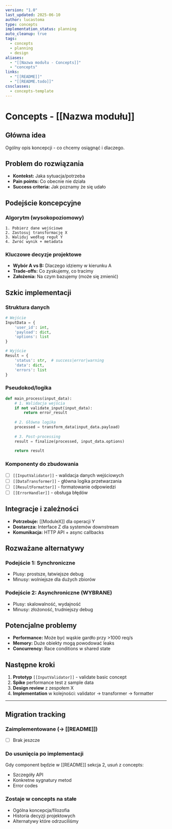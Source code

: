 ```yaml
---
version: "1.0"
last_updated: 2025-06-10
author: lucastoma
type: concepts
implementation_status: planning
auto_cleanup: true
tags:
  - concepts
  - planning
  - design
aliases:
  - "[[Nazwa modułu - Concepts]]"
  - "concepts"
links:
  - "[[README]]"
  - "[[README.todo]]"
cssclasses:
  - concepts-template
---
```


# Concepts - [[Nazwa modułu]]

## Główna idea
Ogólny opis koncepcji - co chcemy osiągnąć i dlaczego.

## Problem do rozwiązania
- **Kontekst:** Jaka sytuacja/potrzeba
- **Pain points:** Co obecnie nie działa
- **Success criteria:** Jak poznamy że się udało

## Podejście koncepcyjne
### Algorytm (wysokopoziomowy)
```
1. Pobierz dane wejściowe
2. Zastosuj transformację X
3. Waliduj według reguł Y  
4. Zwróć wynik + metadata
```

### Kluczowe decyzje projektowe
- **Wybór A vs B:** Dlaczego idziemy w kierunku A
- **Trade-offs:** Co zyskujemy, co tracimy
- **Założenia:** Na czym bazujemy (może się zmienić)

## Szkic implementacji
### Struktura danych
```python
# Wejście
InputData = {
    'user_id': int,
    'payload': dict,
    'options': list
}

# Wyjście  
Result = {
    'status': str,  # success|error|warning
    'data': dict,
    'errors': list
}
```

### Pseudokod/logika
```python
def main_process(input_data):
    # 1. Walidacja wejścia
    if not validate_input(input_data):
        return error_result
    
    # 2. Główna logika
    processed = transform_data(input_data.payload)
    
    # 3. Post-processing
    result = finalize(processed, input_data.options)
    
    return result
```

### Komponenty do zbudowania
- [ ] `[[InputValidator]]` - walidacja danych wejściowych
- [ ] `[[DataTransformer]]` - główna logika przetwarzania  
- [ ] `[[ResultFormatter]]` - formatowanie odpowiedzi
- [ ] `[[ErrorHandler]]` - obsługa błędów

## Integracje i zależności
- **Potrzebuje:** [[ModuleX]] dla operacji Y
- **Dostarcza:** Interface Z dla systemów downstream
- **Komunikacja:** HTTP API + async callbacks

## Rozważane alternatywy
### Podejście 1: Synchroniczne
- Plusy: prostsze, łatwiejsze debug
- Minusy: wolniejsze dla dużych zbiorów

### Podejście 2: Asynchroniczne (WYBRANE)
- Plusy: skalowalność, wydajność
- Minusy: złożoność, trudniejszy debug

## Potencjalne problemy
- **Performance:** Może być wąskie gardło przy >1000 req/s
- **Memory:** Duże obiekty mogą powodować leaks
- **Concurrency:** Race conditions w shared state

## Następne kroki
1. **Prototyp** `[[InputValidator]]` - validate basic concept
2. **Spike** performance test z sample data  
3. **Design review** z zespołem X
4. **Implementation** w kolejności: validator → transformer → formatter

---

## Migration tracking
### Zaimplementowane (→ [[README]])
- [ ] Brak jeszcze

### Do usunięcia po implementacji
Gdy component będzie w [[README]] sekcja 2, usuń z concepts:
- Szczegóły API
- Konkretne sygnatury metod  
- Error codes

### Zostaje w concepts na stałe
- Ogólna koncepcja/filozofia
- Historia decyzji projektowych
- Alternatywy które odrzuciliśmy
